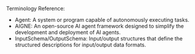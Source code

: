 Terminology Reference:
<glossary>
- Agent: A system or program capable of autonomously executing tasks.
- AIGNE: An open-source AI agent framework designed to simplify the development and deployment of AI agents.
- InputSchema/OutputSchema: Input/output structures that define the structured descriptions for input/output data formats.
</glossary>